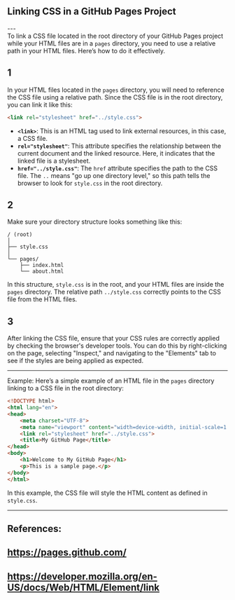## Linking CSS in a GitHub Pages Project <br>
---<br>
To link a CSS file located in the root directory of your GitHub Pages project while your HTML files are in a `pages` directory, you need to use a relative path in your HTML files. Here’s how to do it effectively.

1  
---  
In your HTML files located in the `pages` directory, you will need to reference the CSS file using a relative path. Since the CSS file is in the root directory, you can link it like this:

```html
<link rel="stylesheet" href="../style.css">
```

- **`<link>`**: This is an HTML tag used to link external resources, in this case, a CSS file.
- **`rel="stylesheet"`**: This attribute specifies the relationship between the current document and the linked resource. Here, it indicates that the linked file is a stylesheet.
- **`href="../style.css"`**: The `href` attribute specifies the path to the CSS file. The `..` means "go up one directory level," so this path tells the browser to look for `style.css` in the root directory.

2  
---  
Make sure your directory structure looks something like this:

```
/ (root)
│
├── style.css
│
└── pages/
    ├── index.html
    └── about.html
```

In this structure, `style.css` is in the root, and your HTML files are inside the `pages` directory. The relative path `../style.css` correctly points to the CSS file from the HTML files.

3  
---  
After linking the CSS file, ensure that your CSS rules are correctly applied by checking the browser's developer tools. You can do this by right-clicking on the page, selecting "Inspect," and navigating to the "Elements" tab to see if the styles are being applied as expected.

---  
Example: Here’s a simple example of an HTML file in the `pages` directory linking to a CSS file in the root directory:

```html
<!DOCTYPE html>
<html lang="en">
<head>
    <meta charset="UTF-8">
    <meta name="viewport" content="width=device-width, initial-scale=1.0">
    <link rel="stylesheet" href="../style.css">
    <title>My GitHub Page</title>
</head>
<body>
    <h1>Welcome to My GitHub Page</h1>
    <p>This is a sample page.</p>
</body>
</html>
```

In this example, the CSS file will style the HTML content as defined in `style.css`.

---  
## References: 
## https://pages.github.com/ 
## https://developer.mozilla.org/en-US/docs/Web/HTML/Element/link